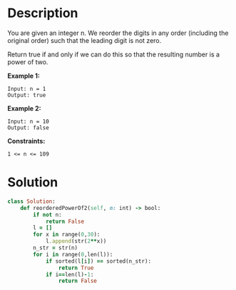 # Description

You are given an integer n. We reorder the digits in any order (including the original order) such that the leading digit is not zero.

Return true if and only if we can do this so that the resulting number is a power of two.


**Example 1:**
```
Input: n = 1
Output: true
```
**Example 2:**
```
Input: n = 10
Output: false
```
**Constraints:**
```
1 <= n <= 109
```

# Solution
```ruby
class Solution:
    def reorderedPowerOf2(self, n: int) -> bool:
        if not n:
            return False        
        l = []
        for x in range(0,30):
            l.append(str(2**x))
        n_str = str(n)
        for i in range(0,len(l)):
            if sorted(l[i]) == sorted(n_str):
                return True
            if i==len(l)-1:
                return False
```

